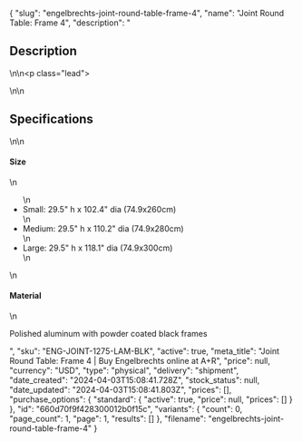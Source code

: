 {
  "slug": "engelbrechts-joint-round-table-frame-4",
  "name": "Joint Round Table: Frame 4",
  "description": "<h2>Description</h2>\n<!-- split -->\n<p class=\"lead\"> </p>\n<!-- split -->\n<h2>Specifications</h2>\n<!-- split -->\n<h4>Size</h4>\n<ul>\n<li>Small: 29.5\" h x 102.4\" dia (74.9x260cm)</li>\n<li>Medium: 29.5\" h x 110.2\" dia (74.9x280cm)</li>\n<li>Large: 29.5\" h x 118.1\" dia (74.9x300cm)</li>\n</ul>\n<h4>Material</h4>\n<p>Polished aluminum with powder coated black frames</p>",
  "sku": "ENG-JOINT-1275-LAM-BLK",
  "active": true,
  "meta_title": "Joint Round Table: Frame 4 | Buy Engelbrechts online at A+R",
  "price": null,
  "currency": "USD",
  "type": "physical",
  "delivery": "shipment",
  "date_created": "2024-04-03T15:08:41.728Z",
  "stock_status": null,
  "date_updated": "2024-04-03T15:08:41.803Z",
  "prices": [],
  "purchase_options": {
    "standard": {
      "active": true,
      "price": null,
      "prices": []
    }
  },
  "id": "660d70f9f428300012b0f15c",
  "variants": {
    "count": 0,
    "page_count": 1,
    "page": 1,
    "results": []
  },
  "filename": "engelbrechts-joint-round-table-frame-4"
}